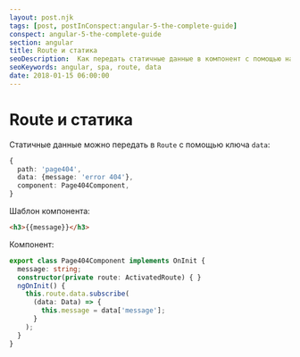 ```yaml
---
layout: post.njk
tags: [post, postInConspect:angular-5-the-complete-guide]
conspect: angular-5-the-complete-guide
section: angular
title: Route и статика
seoDescription:  Как передать статичные данные в компонент с помощью настроек роута.
seoKeywords: angular, spa, route, data
date: 2018-01-15 06:00:00
---
```

# Route и статика

Статичные данные можно передать в `Route` с помощью ключа `data`:

```typescript
{
  path: 'page404', 
  data: {message: 'error 404'}, 
  component: Page404Component,
}
```

Шаблон компонента: 

```html
<h3>{{message}}</h3>
```

Компонент:

```typescript
export class Page404Component implements OnInit {
  message: string;
  constructor(private route: ActivatedRoute) { }
  ngOnInit() {
    this.route.data.subscribe(
      (data: Data) => {
        this.message = data['message'];
      }
    );
  }
}
```